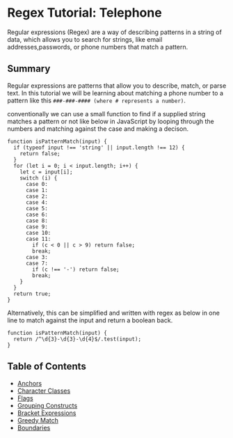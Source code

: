 # Regex Tutorial: Telephone

Regular expressions (Regex) are a way of describing patterns in a string of data, which allows you to search for strings, like email addresses,passwords, or phone numbers that match a pattern.



## Summary

Regular expressions are patterns that allow you to describe, match, or parse text. In this tutorial we will be learning about matching a phone number to a pattern like this `###-###-#### (where # represents a number)`.

conventionally we can use a small function to find if a supplied string matches a pattern or not like below in JavaScript by looping through the numbers and matching against the case and making a decison.
```
function isPatternMatch(input) {
  if (typeof input !== 'string' || input.length !== 12) {
    return false;
  }
  for (let i = 0; i < input.length; i++) {
    let c = input[i];
    switch (i) {
      case 0:
      case 1:
      case 2:
      case 4:
      case 5:
      case 6:
      case 8:
      case 9:
      case 10:
      case 11:
        if (c < 0 || c > 9) return false;
        break;
      case 3:
      case 7:
        if (c !== '-') return false;
        break;
    }
  }
  return true;
}
```
Alternatively, this can be simplified and written with regex as below in one line to match against the input and return a boolean back.

```
function isPatternMatch(input) {
  return /^\d{3}-\d{3}-\d{4}$/.test(input);
}
```

## Table of Contents

- [Anchors](#anchors)
- [Character Classes](#character-classes)
- [Flags](#flags)
- [Grouping Constructs](#grouping-constructs)
- [Bracket Expressions](#bracket-expressions)
- [Greedy Match](#greedy-match)
- [Boundaries](#boundaries)